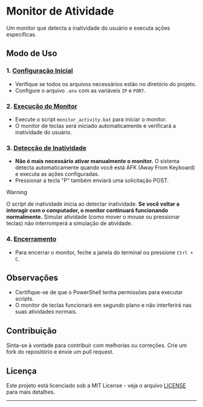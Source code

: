 # Monitor de Atividade

Um monitor que detecta a inatividade do usuário e executa ações específicas.

## Modo de Uso

### 1. [Configuração Inicial][1]
- Verifique se todos os arquivos necessários estão no diretório do projeto.
- Configure o arquivo `.env` com as variáveis `IP` e `PORT`.

### 2. [Execução do Monitor][2]
- Execute o script `monitor_activity.bat` para iniciar o monitor.
- O monitor de teclas será iniciado automaticamente e verificará a inatividade do usuário.

### 3. [Detecção de Inatividade][3]
- **Não é mais necessário ativar manualmente o monitor.** O sistema detecta automaticamente quando você está AFK (Away From Keyboard) e executa as ações configuradas.
- Pressionar a tecla "P" também enviará uma solicitação POST.

> [!WARNING]
> O script de inatividade inicia ao detectar inatividade. **Se você voltar a interagir com o computador, o monitor continuará funcionando normalmente.** Simular atividade (como mover o mouse ou pressionar teclas) não interromperá a simulação de atividade.

### 4. [Encerramento][4]
- Para encerrar o monitor, feche a janela do terminal ou pressione `Ctrl + C`.

## Observações
- Certifique-se de que o PowerShell tenha permissões para executar scripts.
- O monitor de teclas funcionará em segundo plano e não interferirá nas suas atividades normais.

## Contribuição
Sinta-se à vontade para contribuir com melhorias ou correções. Crie um fork do repositório e envie um pull request.

## Licença
Este projeto está licenciado sob a MIT License - veja o arquivo [LICENSE](LICENSE) para mais detalhes.

---

[1]: #configuração-inicial
[2]: #execução-do-monitor
[3]: #detecção-de-inatividade
[4]: #encerramento
